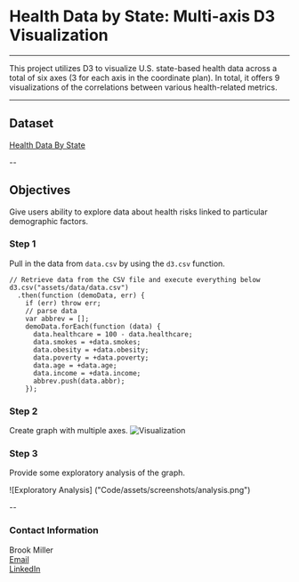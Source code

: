 # Health Data by State: Multi-axis D3 Visualization

***

This project utilizes D3 to visualize U.S. state-based health data across a total of six axes (3 for each axis in the coordinate plan). In total, it offers 9 visualizations of the correlations between various health-related metrics.

---

## Dataset
[Health Data By State](https://github.com/millerbrook/Multi-Axis_D3_Visualization/tree/main/Code/assets/data/data.csv)

--

## Objectives
Give users ability to explore data about health risks linked to particular demographic factors.

### Step 1

Pull in the data from `data.csv` by using the `d3.csv` function.

```
// Retrieve data from the CSV file and execute everything below
d3.csv("assets/data/data.csv")
  .then(function (demoData, err) {
    if (err) throw err;
    // parse data
    var abbrev = [];
    demoData.forEach(function (data) {
      data.healthcare = 100 - data.healthcare;
      data.smokes = +data.smokes;
      data.obesity = +data.obesity;
      data.poverty = +data.poverty;
      data.age = +data.age;
      data.income = +data.income;
      abbrev.push(data.abbr);
    });
```
### Step 2

Create graph with multiple axes.
![Visualization]("Code/assets/screenshots/graph.png")

### Step 3

Provide some exploratory analysis of the graph.

![Exploratory Analysis] ("Code/assets/screenshots/analysis.png")

--
### Contact Information

Brook Miller  
[Email](millerbrook@gmail.com)  
[LinkedIn](www.linkedin.com/in/brook-miller-data)
